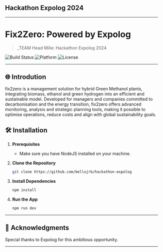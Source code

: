 ## Hackathon Expolog 2024

---

# Fix2Zero: Powered by Expolog

> _TEAM Head Milie: Hackathon Expolog 2024

![Build Status](https://img.shields.io/badge/Build-Passing-brightgreen)
![Platform](https://img.shields.io/badge/Platform-Web-blue)
![License](https://img.shields.io/badge/License-MIT-green)

---

## 🌐 Introdution

fix2zero is a management solution for hybrid Green Methanol plants, integrating biomass, ethanol and green hydrogen into an efficient and sustainable model. Developed for managers and companies committed to decarbonisation and the energy transition, fix2zero offers advanced monitoring, analysis and strategic planning tools, making it possible to optimise operations, reduce costs and align with global sustainability goals.

## 🛠 Installation 

1. **Prerequisites**
   - Make sure you have NodeJS installed on your machine.

2. **Clone the Repository**

   ```bash
   git clone https://github.com/bellujrb/hackathon-expolog
   ```

3. **Install Dependencies**

    ```bash
    npm install
    ```
    
4. **Run the App**

    ```bash
    npm run dev
    ```

---

## 🙏 Acknowledgments

Special thanks to Expolog for this ambitious opportunity.

---
